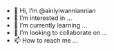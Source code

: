 - 👋 Hi, I’m @ainiyiwanniannian
- 👀 I’m interested in ...
- 🌱 I’m currently learning ...
- 💞️ I’m looking to collaborate on ...
- 📫 How to reach me ...

<!---
ainiyiwanniannian/ainiyiwanniannian is a ✨ special ✨ repository because its `README.md` (this file) appears on your GitHub profile.
You can click the Preview link to take a look at your changes.
--->
